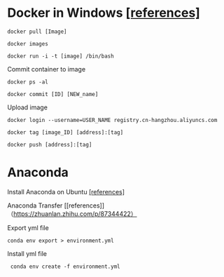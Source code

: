 # Docker in Windows [[references]](https://blog.51cto.com/u_15404184/4315226)

``` 
docker pull [Image]

docker images

docker run -i -t [image] /bin/bash
``` 

Commit container to image
``` 
docker ps -al

docker commit [ID] [NEW_name]
``` 

Upload image
``` 
docker login --username=USER_NAME registry.cn-hangzhou.aliyuncs.com

docker tag [image_ID] [address]:[tag]

docker push [address]:[tag]
``` 
# Anaconda

Install Anaconda on Ubuntu [[references]](https://utho.com/docs/tutorial/how-to-install-anaconda-on-ubuntu-20-04-lts/)

Anaconda Transfer [[references]]（https://zhuanlan.zhihu.com/p/87344422）

Export yml file
```
conda env export > environment.yml
```

Install yml file
```
 conda env create -f environment.yml
```

